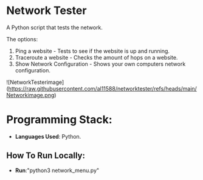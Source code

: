 # Network Tester

A Python script that tests the network. 

The options: 
1. Ping a website - Tests to see if the website is up and running.
2. Traceroute a website - Checks the amount of hops on a website.
3. Show Network Configuration - Shows your own computers network configuration. 

![NetworkTesterimage] (https://raw.githubusercontent.com/al11588/networktester/refs/heads/main/Networkimage.png)

# Programming Stack: 

*	**Languages Used**: Python.

## How To Run Locally:

* 	**Run**:"python3 network_menu.py" 
